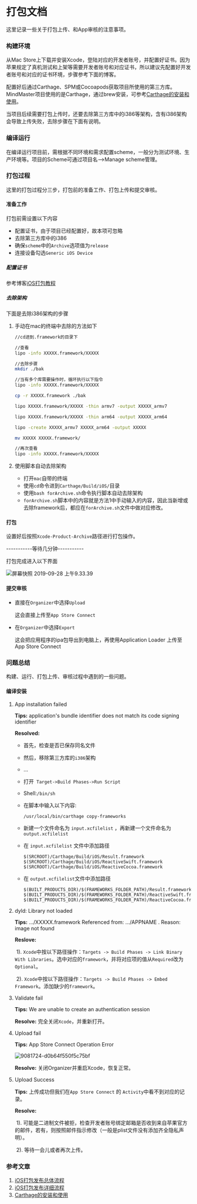 # 打包文档
这里记录一些关于打包上传、和App审核的注意事项。

### 构建环境

从Mac Store上下载并安装Xcode，登陆对应的开发者账号，并配置好证书。因为苹果规定了真机测试和上架等需要开发者账号和对应证书，所以建议先配置好开发者账号和对应的证书环境，步骤参考下面的博客。

配置好后通过Carthage、SPM或Cocoapods获取项目所使用的第三方库。MindMaster项目使用的是Carthage，通过brew安装，可参考[Carthage的安装和使用](https://www.jianshu.com/p/a734be794019)。 

当项目后续需要打包上传时，还要去除第三方库中的i386等架构，含有i386架构会导致上传失败，去除步骤在下面有说明。

### 编译运行

在编译运行项目前，需根据不同环境和需求配置scheme，一般分为测试环境、生产环境等。项目的Scheme可通过项目名—>Manage scheme管理。

### 打包过程

这里的打包过程分三步，打包前的准备工作、打包上传和提交审核。

#### 准备工作

打包前需设置以下内容

* 配置证书，由于项目已经配置好，故本项可忽略
* 去除第三方库中的i386
* 确保`scheme`中的`Archive`选项值为`release`
* 连接设备勾选`Generic iOS Device`

##### 配置证书

参考博客[iOS打包教程](https://www.jianshu.com/p/d3dc262cffa4)

##### 去除架构

下面是去除i386架构的步骤

1. 手动在mac的终端中去除的方法如下

   ```sh
   //cd进到.framework的目录下
   
   //查看
   lipo -info XXXXX.framework/XXXXX
   
   //去除步骤
   mkdir ./bak
   
   //当有多个库需要操作时，循环执行以下指令
   lipo -info XXXXX.framework/XXXXX
   
   cp -r XXXXX.framework ./bak
   
   lipo XXXXX.framework/XXXXX -thin armv7 -output XXXXX_armv7
   
   lipo XXXXX.framework/XXXXX -thin arm64 -output XXXXX_arm64
   
   lipo -create XXXXX_armv7 XXXXX_arm64 -output XXXXX
   
   mv XXXXX XXXXX.framework/
   
   //再次查看
   lipo -info XXXXX.framework/XXXXX
   
   ```

2. 使用脚本自动去除架构

   * 打开`mac`自带的终端
   * 使用`cd`命令进到`Carthage/Build/iOS/`目录
   * 使用`bash forArchive.sh`命令执行脚本自动去除架构
   * `forArchive.sh`脚本中的内容就是方法1中手动输入的内容，因此当新增或去除framework后，都应在`forArchive.sh`文件中做对应修改。

#### 打包

设置好后按照`Xcode-Product-Archive`路径进行打包操作。

-----------等待几分钟-----------

打包完成进入以下界面

![屏幕快照 2019-09-28 上午9.33.39](https://tva1.sinaimg.cn/large/007S8ZIlgy1ggjconxdzij31de0u0quf.jpg)



#### 提交审核

* 直接在`Organizer`中选择`Upload`

  这会直接上传至`App Store Connect`

* 在`Organizer`中选择`Export`

  这会把应用程序的ipa包导出到电脑上，再使用Application Loader 上传至App Store Connect

### 问题总结

构建、运行、打包上传、审核过程中遇到的一些问题。

#### 编译安装

1. App installation failed

   **Tips:**  application's bundle identifier does not match its code signing identifier

   **Resolved:** 

   * 首先，检查是否已保存同名文件

   * 然后，移除第三方库的`i386`架构

   * ...

   * 打开` Target->Build Phases->Run Script`

   * Shell:`/bin/sh`

   * 在脚本中输入以下内容: 

     ```shell
     /usr/local/bin/carthage copy-frameworks
     ```

   * 新建一个文件命名为 `input.xcfilelist` ，再新建一个文件命名为`output.xcfilelist`

   * 在  `input.xcfilelist` 文件中添加路径

     ```
     $(SRCROOT)/Carthage/Build/iOS/Result.framework
     $(SRCROOT)/Carthage/Build/iOS/ReactiveSwift.framework
     $(SRCROOT)/Carthage/Build/iOS/ReactiveCocoa.framework
     ```

   * 在 `output.xcfilelist`文件中添加路径

     ```shell
     $(BUILT_PRODUCTS_DIR)/$(FRAMEWORKS_FOLDER_PATH)/Result.framework
     $(BUILT_PRODUCTS_DIR)/$(FRAMEWORKS_FOLDER_PATH)/ReactiveSwift.framework
     $(BUILT_PRODUCTS_DIR)/$(FRAMEWORKS_FOLDER_PATH)/ReactiveCocoa.framework
     ```

2. dyld: Library not loaded

   **Tips:** .../XXXXX.framework Referenced from: .../APPNAME . Reason: image not found

   **Reslove:** 

   ​	1). `Xcode`中按以下路径操作：`Targets -> Build Phases -> Link Binary With Libraries`。选中对应的`framework`，并将对应项的值从`Required`改为`Optional`。

   ​	2). `Xcode`中按以下路径操作：`Targets -> Build Phases -> Embed Framework`。添加缺少的`framework`。

3. Validate fail

   **Tips:** We are unable to create an authentication session

   **Resolve:** 完全关闭`Xcode`，并重新打开。

4. Upload fail

   **Tips:** App Store Connect Operation Error

   ![9081724-d0b64f550f5c75bf](https://tva1.sinaimg.cn/large/007S8ZIlgy1ggjcpmplqvj315e0p0jti.jpg)

   **Resolve:**  关闭Organizer并重启Xcode，恢复正常。

5. Upload Success

   **Tips:** 上传成功但我们在`App Store Connect` 的 `Activity`中看不到对应的记录。

   **Resolve:** 

   ​	1). 可能是二进制文件被拒，检查开发者账号绑定邮箱是否收到来自苹果官方的邮件，若有，则按照邮件指示修改（一般是plist文件没有添加齐全隐私声明）。

   ​	2). 等待一会儿或者再次上传。

### 参考文章

1. [iOS打包发布总体流程](https://www.jianshu.com/p/08e4f38b3bb1)
2. [iOS打包发布详细流程](https://www.jianshu.com/p/d3dc262cffa4)
3. [Carthage的安装和使用](https://www.jianshu.com/p/a734be794019)

